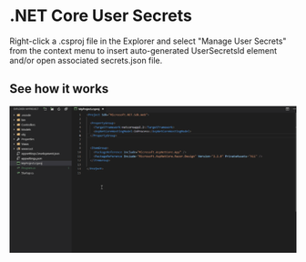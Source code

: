 # .NET Core User Secrets

Right-click a .csproj file in the Explorer and select "Manage User Secrets" from the context menu to insert auto-generated UserSecretsId element and/or open associated secrets.json file.

## See how it works

![example](img/example.gif)